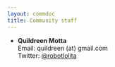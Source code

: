 ```yaml
---
layout: commdoc
title: Community staff
---
```


 - **Quildreen Motta**  
   Email: quildreen (at) gmail.com  
   Twitter: [@robotlolita](https://twitter.com/robotlolita)
